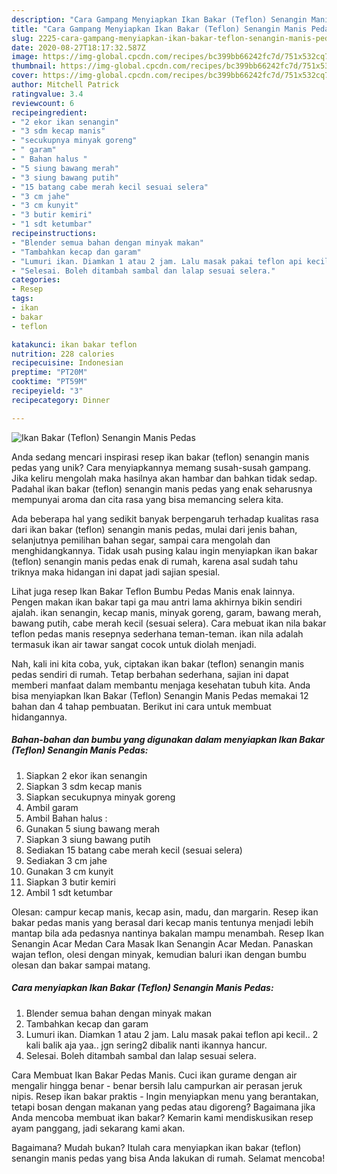```yaml
---
description: "Cara Gampang Menyiapkan Ikan Bakar (Teflon) Senangin Manis Pedas Anti Gagal"
title: "Cara Gampang Menyiapkan Ikan Bakar (Teflon) Senangin Manis Pedas Anti Gagal"
slug: 2225-cara-gampang-menyiapkan-ikan-bakar-teflon-senangin-manis-pedas-anti-gagal
date: 2020-08-27T18:17:32.587Z
image: https://img-global.cpcdn.com/recipes/bc399bb66242fc7d/751x532cq70/ikan-bakar-teflon-senangin-manis-pedas-foto-resep-utama.jpg
thumbnail: https://img-global.cpcdn.com/recipes/bc399bb66242fc7d/751x532cq70/ikan-bakar-teflon-senangin-manis-pedas-foto-resep-utama.jpg
cover: https://img-global.cpcdn.com/recipes/bc399bb66242fc7d/751x532cq70/ikan-bakar-teflon-senangin-manis-pedas-foto-resep-utama.jpg
author: Mitchell Patrick
ratingvalue: 3.4
reviewcount: 6
recipeingredient:
- "2 ekor ikan senangin"
- "3 sdm kecap manis"
- "secukupnya minyak goreng"
- " garam"
- " Bahan halus "
- "5 siung bawang merah"
- "3 siung bawang putih"
- "15 batang cabe merah kecil sesuai selera"
- "3 cm jahe"
- "3 cm kunyit"
- "3 butir kemiri"
- "1 sdt ketumbar"
recipeinstructions:
- "Blender semua bahan dengan minyak makan"
- "Tambahkan kecap dan garam"
- "Lumuri ikan. Diamkan 1 atau 2 jam. Lalu masak pakai teflon api kecil.. 2 kali balik aja yaa.. jgn sering2 dibalik nanti ikannya hancur."
- "Selesai. Boleh ditambah sambal dan lalap sesuai selera."
categories:
- Resep
tags:
- ikan
- bakar
- teflon

katakunci: ikan bakar teflon 
nutrition: 228 calories
recipecuisine: Indonesian
preptime: "PT20M"
cooktime: "PT59M"
recipeyield: "3"
recipecategory: Dinner

---
```



![Ikan Bakar (Teflon) Senangin Manis Pedas](https://img-global.cpcdn.com/recipes/bc399bb66242fc7d/751x532cq70/ikan-bakar-teflon-senangin-manis-pedas-foto-resep-utama.jpg)

Anda sedang mencari inspirasi resep ikan bakar (teflon) senangin manis pedas yang unik? Cara menyiapkannya memang susah-susah gampang. Jika keliru mengolah maka hasilnya akan hambar dan bahkan tidak sedap. Padahal ikan bakar (teflon) senangin manis pedas yang enak seharusnya mempunyai aroma dan cita rasa yang bisa memancing selera kita.

Ada beberapa hal yang sedikit banyak berpengaruh terhadap kualitas rasa dari ikan bakar (teflon) senangin manis pedas, mulai dari jenis bahan, selanjutnya pemilihan bahan segar, sampai cara mengolah dan menghidangkannya. Tidak usah pusing kalau ingin menyiapkan ikan bakar (teflon) senangin manis pedas enak di rumah, karena asal sudah tahu triknya maka hidangan ini dapat jadi sajian spesial.

Lihat juga resep Ikan Bakar Teflon Bumbu Pedas Manis enak lainnya. Pengen makan ikan bakar tapi ga mau antri lama akhirnya bikin sendiri ajalah. ikan senangin, kecap manis, minyak goreng, garam, bawang merah, bawang putih, cabe merah kecil (sesuai selera). Cara mebuat ikan nila bakar teflon pedas manis resepnya sederhana teman-teman. ikan nila adalah termasuk ikan air tawar sangat cocok untuk diolah menjadi.


Nah, kali ini kita coba, yuk, ciptakan ikan bakar (teflon) senangin manis pedas sendiri di rumah. Tetap berbahan sederhana, sajian ini dapat memberi manfaat dalam membantu menjaga kesehatan tubuh kita. Anda bisa menyiapkan Ikan Bakar (Teflon) Senangin Manis Pedas memakai 12 bahan dan 4 tahap pembuatan. Berikut ini cara untuk membuat hidangannya.

<!--inarticleads1-->

##### Bahan-bahan dan bumbu yang digunakan dalam menyiapkan Ikan Bakar (Teflon) Senangin Manis Pedas:

1. Siapkan 2 ekor ikan senangin
1. Siapkan 3 sdm kecap manis
1. Siapkan secukupnya minyak goreng
1. Ambil  garam
1. Ambil  Bahan halus :
1. Gunakan 5 siung bawang merah
1. Siapkan 3 siung bawang putih
1. Sediakan 15 batang cabe merah kecil (sesuai selera)
1. Sediakan 3 cm jahe
1. Gunakan 3 cm kunyit
1. Siapkan 3 butir kemiri
1. Ambil 1 sdt ketumbar


Olesan: campur kecap manis, kecap asin, madu, dan margarin. Resep ikan bakar pedas manis yang berasal dari kecap manis tentunya menjadi lebih mantap bila ada pedasnya nantinya bakalan mampu menambah. Resep Ikan Senangin Acar Medan Cara Masak Ikan Senangin Acar Medan. Panaskan wajan teflon, olesi dengan minyak, kemudian baluri ikan dengan bumbu olesan dan bakar sampai matang. 

<!--inarticleads2-->

##### Cara menyiapkan Ikan Bakar (Teflon) Senangin Manis Pedas:

1. Blender semua bahan dengan minyak makan
1. Tambahkan kecap dan garam
1. Lumuri ikan. Diamkan 1 atau 2 jam. Lalu masak pakai teflon api kecil.. 2 kali balik aja yaa.. jgn sering2 dibalik nanti ikannya hancur.
1. Selesai. Boleh ditambah sambal dan lalap sesuai selera.


Cara Membuat Ikan Bakar Pedas Manis. Cuci ikan gurame dengan air mengalir hingga benar - benar bersih lalu campurkan air perasan jeruk nipis. Resep ikan bakar praktis - Ingin menyiapkan menu yang berantakan, tetapi bosan dengan makanan yang pedas atau digoreng? Bagaimana jika Anda mencoba membuat ikan bakar? Kemarin kami mendiskusikan resep ayam panggang, jadi sekarang kami akan. 

Bagaimana? Mudah bukan? Itulah cara menyiapkan ikan bakar (teflon) senangin manis pedas yang bisa Anda lakukan di rumah. Selamat mencoba!
